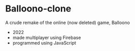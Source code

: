 # Balloono-clone
A crude remake of the online (now deleted) game, Balloono

+ 2022
+ made multiplayer using Firebase
+ programmed using JavaScript
